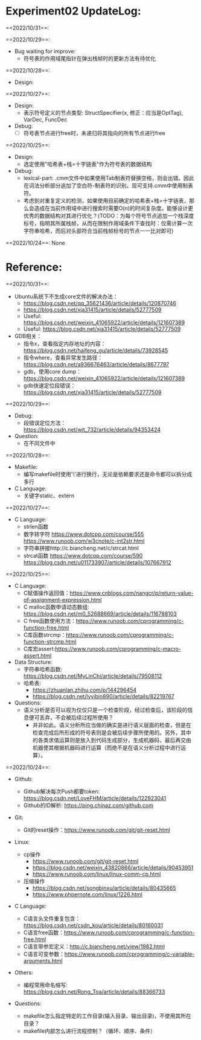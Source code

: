 # Experiment02 UpdateLog:
==2022/10/31==:


==2022/10/29==:
- Bug waiting for improve:
	- 符号表的作用域尾指针在弹出栈帧时的更新方法有待优化

==2022/10/28==:
- Design:
	

==2022/10/27==:
- Design:
	- 表示符号定义的节点类型: StructSpecifier(x, 修正：应当是OptTag), VarDec, FuncDec
- Debug:
	- [ ] 符号表节点进行free时，未递归将其指向的所有节点进行free

==2022/10/25==:
- Design:
	- 选定使用"哈希表+栈=十字链表"作为符号表的数据结构
- Debug:
	- lexical-part: .cmm文件中如果使用Tab制表符替换空格，则会出错。因此在词法分析部分追加了空白符-制表符的识别。现可支持.cmm中使用制表符。
	- 考虑到对重复定义的检测，如果使用目前确定的哈希表+栈=十字链表，那么会造成在当前作用域中进行搜索时需要O(n)的时间复杂度。能够设计更优秀的数据结构对其进行优化？(TODO：为每个符号节点追加一个栈深度标号，指明其所属栈帧，从而在限制作用域条件下查找时：仅需计算一次字符串哈希，而后对头部符合当前栈帧标号的节点一一比对即可)

==2022/10/24==:
None

# Reference:
==2022/10/31==:
- Ubuntu系统下不生成core文件的解决办法：
	- https://blog.csdn.net/qq_35621436/article/details/120870746
	- https://blog.csdn.net/xja31415/article/details/52777509
	- Useful: https://blog.csdn.net/weixin_41065922/article/details/121607389
	- Useful: https://blog.csdn.net/xja31415/article/details/52777509
- GDB相关：
	- 指令x，查看指定内存地址的内容：https://blog.csdn.net/haifeng_gu/article/details/73928545
	- 指令where，查看异常发生路径：https://blog.csdn.net/a936676463/article/details/8677797
	- gdb，使用core dump：https://blog.csdn.net/weixin_41065922/article/details/121607389
	- gdb快速定位段错误：https://blog.csdn.net/xja31415/article/details/52777509

==2022/10/29==:
- Debug:
	- 段错误定位方法：https://blog.csdn.net/wit_732/article/details/94353424
- Question:
	- 在不同文件中

==2022/10/28==:
- Makefile:
	- 编写makefile时使用'\\'进行换行，无论是依赖要求还是命令都可以拆分成多行
- C Language:
	- 关键字static、extern

==2022/10/27==:
- C Language:
	- strlen函数
	- 数字转字符
		https://www.dotcpp.com/course/555
		https://www.runoob.com/w3cnote/c-int2str.html
	- 字符串拼接http://c.biancheng.net/c/strcat.html
	- strcat函数
		https://www.dotcpp.com/course/590
		https://blog.csdn.net/u011733907/article/details/107667912

==2022/10/25==:
- C Language:
	- C赋值操作返回值：https://www.cnblogs.com/nangcr/p/return-value-of-assignment-expression.html
	- C malloc函数申请动态数组: https://blog.csdn.net/m0_52688669/article/details/116788103
	- C free函数使用方法：https://www.runoob.com/cprogramming/c-function-free.html
	- C库函数strcmp：https://www.runoob.com/cprogramming/c-function-strcmp.html
	- C库宏assert:https://www.runoob.com/cprogramming/c-macro-assert.html
- Data Structure:
	- 字符串哈希函数: https://blog.csdn.net/MyLinChi/article/details/79508112
	- 哈希表:
		- https://zhuanlan.zhihu.com/p/144296454
		- https://blog.csdn.net/lvyibin890/article/details/82219767
- Questions:
	- 语义分析是否可以视为仅仅只是一个检查阶段，经过检查后，该阶段的信息便可丢弃，不会被后续过程所使用？
		- 并非如此。语义分析所应当做的确实是进行语义层面的检查，但是在检查完成后所形成的符号表则是会被后续步骤所使用的。另外，其中的各类求值运算则是放入到代码生成部分，生成机器码，最后再交由机器使其根据机器码进行运算（而绝不是在语义分析过程中进行运算）。


==2022/10/24==:
- Github:
	- Github解决每次Push都要token: https://blog.csdn.net/LoveFHM/article/details/122923041
	- Github的ID解析: https://ping.chinaz.com/github.com
- Git:
	- Git的reset操作：https://www.runoob.com/git/git-reset.html
- Linux:
	- cp操作
		- https://www.runoob.com/git/git-reset.html
		- https://blog.csdn.net/weixin_43820866/article/details/90453951
		- https://www.runoob.com/linux/linux-comm-cp.html
	- 压缩操作
		- https://blog.csdn.net/songbinxu/article/details/80435665
		- https://www.phpernote.com/linux/1226.html
- C Language:
	- C语言头文件重复包含：https://blog.csdn.net/csdn_kou/article/details/80160031
	- C语言free函数：https://www.runoob.com/cprogramming/c-function-free.html
	- C语言带参宏定义：http://c.biancheng.net/view/1982.html
	- C语言可变参数：https://www.runoob.com/cprogramming/c-variable-arguments.html
- Others:
	- 编程常用命名缩写: https://blog.csdn.net/Rong_Toa/article/details/88366733

- Questions:
	- makefile怎么指定特定的工作目录(输入目录、输出目录)，不使用其所在目录？
	- makefile内部怎么进行流程控制？（循环、顺序、条件）
